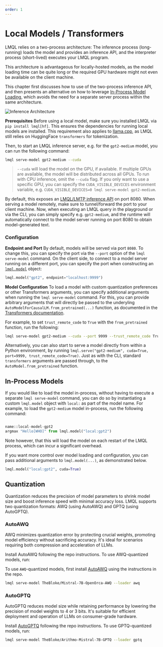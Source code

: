 ```yaml
---
order: 1
---
```

# Local Models / Transformers

LMQL relies on a two-process architecture: The inference process (long-running) loads the model and provides an inference API, and the interpreter process (short-lived) executes your LMQL program. 

This architecture is advantageous for locally-hosted models, as the model loading time can be quite long or the required GPU hardware might not even be available on the client machine. 

This chapter first discusses how to use of the two-process inference API, and then presents an alternative on how to leverage [In-Process Model Loading](#in-process-models), which avoids the need for a separate server process within the same architecture.

![Inference Architecture](./inference.svg)

**Prerequisites** Before using a local model, make sure you installed LMQL via `pip install lmql[hf]`. This ensures the dependencies for running local models are installed. This requirement also applies to [llama.cpp](./llama.cpp.md), as LMQL still relies on HuggingFace `transformers` for tokenization.

Then, to start an LMQL inference server, e.g. for the `gpt2-medium` model, you can run the following command:

```bash
lmql serve-model gpt2-medium --cuda
```

> `--cuda` will load the model on the GPU, if available. If multiple GPUs are available, the model will be distributed across all GPUs. To run with CPU inference, omit the `--cuda` flag. If you only want to use a specific GPU, you can specify the `CUDA_VISIBLE_DEVICES` environment variable, e.g. `CUDA_VISIBLE_DEVICES=0 lmql serve-model gpt2-medium`.

By default, this exposes an [LMQL/LMTP inference API](https://github.com/eth-sri/lmql/blob/main/src/lmql/models/lmtp/README.md) on port 8080. When serving a model remotely, make sure to tunnel/forward the port to your client machine. Now, when executing an LMQL query in the playground or via the CLI, you can simply specify e.g. `gpt2-medium`, and the runtime will automatically connect to the model server running on port 8080 to obtain model-generated text.


### Configuration

**Endpoint and Port** By default, models will be served via port `8080`. To change this, you can specify the port via the `--port` option of the `lmql serve-model` command. On the client side, to connect to a model server running on a different port, you can specify the port when constructing an [`lmql.model`](../lib/generations.md#lmql-llm-objects) object:

```python
lmql.model("gpt2", endpoint="localhost:9999")
```

**Model Configuration** To load a model with custom quantization preferences or other Transformers arguments, you can specify additional arguments when running the `lmql serve-model` command. For this, you can provide arbitrary arguments that will directly be passed to the underyling `AutoModelForCausalLM.from_pretrained(...)` function, as documented in the [Transformers documentation](https://huggingface.co/transformers/v3.0.2/model_doc/auto.html#transformers.AutoConfig.from_pretrained).

For example, to set `trust_remote_code` to `True` with the `from_pretrained` function, run the following:

```bash
lmql serve-model gpt2-medium --cuda --port 9999 --trust_remote_code True
```

Alternatively, you can also start to serve a model directly from within a Python environment, by running `lmql.serve("gpt2-medium", cuda=True, port=9999, trust_remote_code=True)`. Just as with the CLI, standard `transformers` arguments are passed through, to the `AutoModel.from_pretrained` function.

## In-Process Models

If you would like to load the model in-process, without having to execute a separate `lmql serve-model` command, you can do so by instantiating a custom `lmql.model` object with `local:` as part of the model name. For example, to load the `gpt2-medium` model in-process, run the following command:

```python

name::local-model-gpt2
argmax "Hello[WHO]" from lmql.model("local:gpt2")
```

Note however, that this will load the model on each restart of the LMQL process, which can incur a significant overhead. 

If you want more control over model loading and configuration, you can pass additional arguments to `lmql.model(...)`, as demonstrated below.

```python
lmql.model("local:gpt2", cuda=True)
```

## Quantization

Quantization reduces the precision of model parameters to shrink model size and boost inference speed with minimal accuracy loss. LMQL supports two quantization formats: AWQ (using AutoAWQ) and GPTQ (using AutoGPTQ).

### AutoAWQ

AWQ minimizes quantization error by protecting crucial weights, promoting model efficiency without sacrificing accuracy. It's ideal for scenarios requiring both compression and acceleration of LLMs.

Install AutoAWQ following the repo instructions. To use AWQ-quantized models, run:

To use `AWQ`-quantized models, first install [AutoAWQ](https://github.com/casper-hansen/AutoAWQ) using the instructions in the repo.

```bash
lmql serve-model TheBloke/Mistral-7B-OpenOrca-AWQ --loader awq
```

### AutoGPTQ

AutoGPTQ reduces model size while retaining performance by lowering the precision of model weights to 4 or 3 bits. It's suitable for efficient deployment and operation of LLMs on consumer-grade hardware.

Install [AutoGPTQ](https://github.com/PanQiWei/AutoGPTQ) following the repo instructions. To use GPTQ-quantized models, run:

```bash
lmql serve-model TheBloke/Arithmo-Mistral-7B-GPTQ --loader gptq
```
